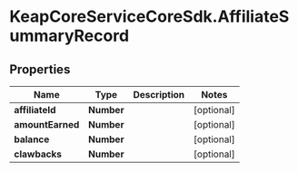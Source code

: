 # KeapCoreServiceCoreSdk.AffiliateSummaryRecord

## Properties

Name | Type | Description | Notes
------------ | ------------- | ------------- | -------------
**affiliateId** | **Number** |  | [optional] 
**amountEarned** | **Number** |  | [optional] 
**balance** | **Number** |  | [optional] 
**clawbacks** | **Number** |  | [optional] 



